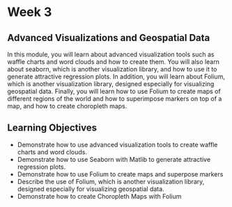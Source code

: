 # Week 3 

## Advanced Visualizations and Geospatial Data

In this module, you will learn about advanced visualization tools such as waffle charts and word clouds and how to create them. You will also learn about seaborn, which is another visualization library, and how to use it to generate attractive regression plots. In addition, you will learn about Folium, which is another visualization library, designed especially for visualizing geospatial data. Finally, you will learn how to use Folium to create maps of different regions of the world and how to superimpose markers on top of a map, and how to create choropleth maps.

## Learning Objectives

- Demonstrate how to use advanced visualization tools to create waffle charts and word clouds.
- Demonstrate how to use Seaborn with Matlib to generate attractive regression plots.
- Demonstrate how to use Folium to create maps and superpose markers
- Describe the use of Folium, which is another visualization library, designed especially for visualizing geospatial data.
- Demonstrate how to create Choropleth Maps with Folium

